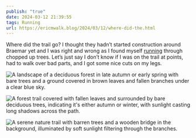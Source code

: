 ```yaml
---
publish: "true"
date: 2024-03-12 21:39:55
tags: Running
url: https://ericmwalk.blog/2024/03/12/where-did-the.html
---
```


Where did the trail go? I thought they hadn’t started construction around Braemar yet and I was right and wrong as I found myself [running](https://strava.com/activities/10947189918) through chopped up trees. Let’s just say I don’t know if I was on the trail at points, had to walk over bad parts, and I got some nice cuts on my legs.

![A landscape of a deciduous forest in late autumn or early spring with bare trees and a ground covered in brown leaves and fallen branches under a clear blue sky.](https://ericmwalk.blog/uploads/2024/41d35569-7131-4161-9e33-6975e83cdfa3.jpg)

![A forest trail covered with fallen leaves and surrounded by bare deciduous trees, indicating it's either autumn or winter, with sunlight casting long shadows across the path.](https://ericmwalk.blog/uploads/2024/8a34573e-2e54-4dc2-949a-93e7b6bfcca1.jpg)

![A serene nature trail with barren trees and a wooden bridge in the background, illuminated by soft sunlight filtering through the branches.](https://ericmwalk.blog/uploads/2024/7738cb84-4b9b-4b16-bdd1-13d5ca6fefc7.jpg)
